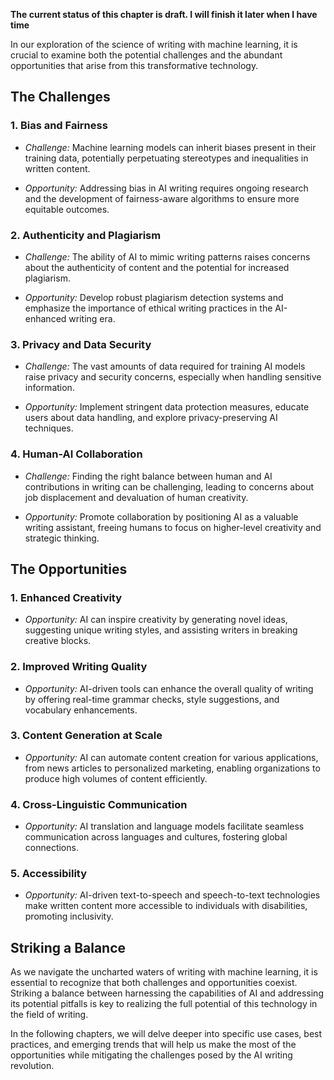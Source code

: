 **The current status of this chapter is draft. I will finish it later when I have time**

In our exploration of the science of writing with machine learning, it is crucial to examine both the potential challenges and the abundant opportunities that arise from this transformative technology.

The Challenges
--------------

### 1. **Bias and Fairness**

* *Challenge:* Machine learning models can inherit biases present in their training data, potentially perpetuating stereotypes and inequalities in written content.

* *Opportunity:* Addressing bias in AI writing requires ongoing research and the development of fairness-aware algorithms to ensure more equitable outcomes.

### 2. **Authenticity and Plagiarism**

* *Challenge:* The ability of AI to mimic writing patterns raises concerns about the authenticity of content and the potential for increased plagiarism.

* *Opportunity:* Develop robust plagiarism detection systems and emphasize the importance of ethical writing practices in the AI-enhanced writing era.

### 3. **Privacy and Data Security**

* *Challenge:* The vast amounts of data required for training AI models raise privacy and security concerns, especially when handling sensitive information.

* *Opportunity:* Implement stringent data protection measures, educate users about data handling, and explore privacy-preserving AI techniques.

### 4. **Human-AI Collaboration**

* *Challenge:* Finding the right balance between human and AI contributions in writing can be challenging, leading to concerns about job displacement and devaluation of human creativity.

* *Opportunity:* Promote collaboration by positioning AI as a valuable writing assistant, freeing humans to focus on higher-level creativity and strategic thinking.

The Opportunities
-----------------

### 1. **Enhanced Creativity**

* *Opportunity:* AI can inspire creativity by generating novel ideas, suggesting unique writing styles, and assisting writers in breaking creative blocks.

### 2. **Improved Writing Quality**

* *Opportunity:* AI-driven tools can enhance the overall quality of writing by offering real-time grammar checks, style suggestions, and vocabulary enhancements.

### 3. **Content Generation at Scale**

* *Opportunity:* AI can automate content creation for various applications, from news articles to personalized marketing, enabling organizations to produce high volumes of content efficiently.

### 4. **Cross-Linguistic Communication**

* *Opportunity:* AI translation and language models facilitate seamless communication across languages and cultures, fostering global connections.

### 5. **Accessibility**

* *Opportunity:* AI-driven text-to-speech and speech-to-text technologies make written content more accessible to individuals with disabilities, promoting inclusivity.

Striking a Balance
------------------

As we navigate the uncharted waters of writing with machine learning, it is essential to recognize that both challenges and opportunities coexist. Striking a balance between harnessing the capabilities of AI and addressing its potential pitfalls is key to realizing the full potential of this technology in the field of writing.

In the following chapters, we will delve deeper into specific use cases, best practices, and emerging trends that will help us make the most of the opportunities while mitigating the challenges posed by the AI writing revolution.
